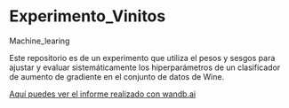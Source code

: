 # Experimento_Vinitos
Machine_learing


Este repositorio es de un experimento que utiliza el pesos y sesgos para ajustar y evaluar sistemáticamente los hiperparámetros de un clasificador de aumento de gradiente en el conjunto de datos de Wine.



[Aquí puedes ver el informe realizado con wandb.ai](https://wandb.ai/fhouska/vinito2/reports/Resultado-esperimento-Vinitos--Vmlldzo0NzY2MjA2)






